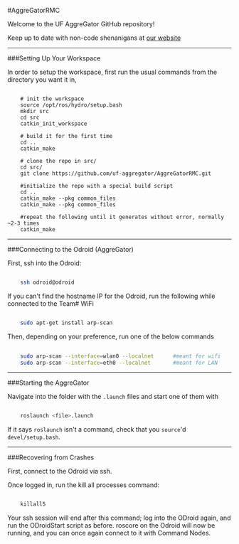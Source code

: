 #AggreGatorRMC

Welcome to the UF AggreGator GitHub repository!

Keep up to date with non-code shenanigans at [our website](http://www.ufaggregator.com "UF Aggregator Official Homepage")

----------------------------------------------------------

###Setting Up Your Workspace

In order to setup the workspace, first run the usual commands from the directory you want it in,
	
```shell

	# init the workspace
	source /opt/ros/hydro/setup.bash
	mkdir src
	cd src
	catkin_init_workspace

	# build it for the first time
	cd ..
	catkin_make

	# clone the repo in src/
	cd src/
	git clone https://github.com/uf-aggregator/AggreGatorRMC.git

	#initialize the repo with a special build script
	cd ..
	catkin_make --pkg common_files
	catkin_make --pkg common_files

	#repeat the following until it generates without error, normally ~2-3 times
	catkin_make
```

---------------------------------------------------------

###Connecting to the Odroid (AggreGator)

First, ssh into the Odroid:

```bash

	ssh odroid@odroid
```

If you can't find the hostname IP for the Odroid, run the following while connected to the Team# WiFi

```bash

	sudo apt-get install arp-scan

```

Then, depending on your preference, run one of the below commands

```bash
	
	sudo arp-scan --interface=wlan0 --localnet 		#meant for wifi
	sudo arp-scan --interface=eth0 --localnet		#meant for LAN

```

---------------------------------------------------------

###Starting the AggreGator

Navigate into the folder with the `.launch` files and start one of them with

```bash

	roslaunch <file>.launch

```

If it says `roslaunch` isn't a command, check that you `source`'d `devel/setup.bash`.


---------------------------------------------------------

###Recovering from Crashes


First, connect to the Odroid via ssh.

Once logged in, run the kill all processes command:

```bash

	killall5
```

Your ssh session will end after this command; log into the ODroid again, and run the ODroidStart script as before. 
roscore on the Odroid will now be running, and you can once again connect to it with Command Nodes.  

